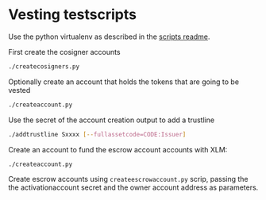 # Vesting testscripts

Use the python virtualenv as described in the [scripts readme](../../scripts/readme.md).

First create the cosigner accounts

```sh
./createcosigners.py
```

Optionally create an account that holds the tokens that are going to be vested

```sh
./createaccount.py
```

Use the secret of the account creation output to add a trustline

```sh
./addtrustline Sxxxx [--fullassetcode=CODE:Issuer]
```

Create an account to fund the escrow account accounts with XLM:

```sh
./createaccount.py
```

Create escrow accounts using `createescrowaccount.py` scrip, passing the  the activationaccount secret and the owner account address as parameters.